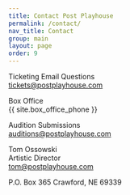 ```yaml
---
title: Contact Post Playhouse
permalink: /contact/
nav_title: Contact
group: main
layout: page
order: 9
---
```


Ticketing Email Questions  
[tickets@postplayhouse.com](mailto:tickets@postplayhouse.com)

Box Office  
{{ site.box_office_phone }}

Audition Submissions  
[auditions@postplayhouse.com](mailto:auditions@postplayhouse.com)

Tom Ossowski  
Artistic Director  
[tom@postplayhouse.com](mailto:tom@postplayhouse.com)

P.O. Box 365
Crawford, NE 69339